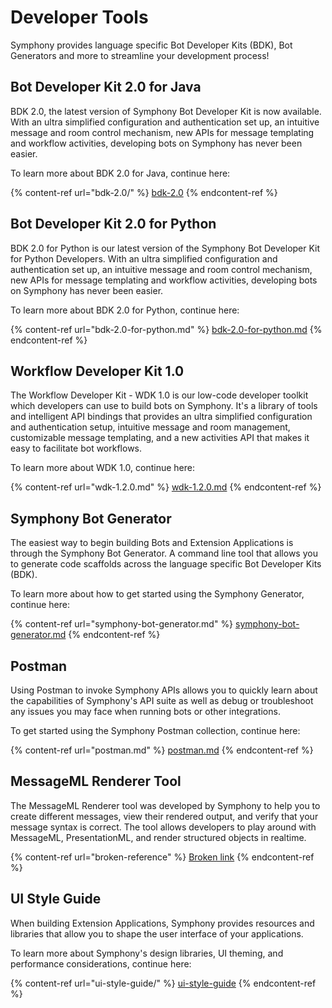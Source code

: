 # Developer Tools

Symphony provides language specific Bot Developer Kits (BDK), Bot Generators and more to streamline your development process!

## Bot Developer Kit 2.0 for Java

BDK 2.0, the latest version of Symphony Bot Developer Kit is now available. With an ultra simplified configuration and authentication set up, an intuitive message and room control mechanism, new APIs for message templating and workflow activities, developing bots on Symphony has never been easier.

To learn more about BDK 2.0 for Java, continue here:

{% content-ref url="bdk-2.0/" %}
[bdk-2.0](bdk-2.0/)
{% endcontent-ref %}

## Bot Developer Kit 2.0 for Python

BDK 2.0 for Python is our latest version of the Symphony Bot Developer Kit for Python Developers.  With an ultra simplified configuration and authentication set up, an intuitive message and room control mechanism, new APIs for message templating and workflow activities, developing bots on Symphony has never been easier.

To learn more about BDK 2.0 for Python, continue here:

{% content-ref url="bdk-2.0-for-python.md" %}
[bdk-2.0-for-python.md](bdk-2.0-for-python.md)
{% endcontent-ref %}

## Workflow Developer Kit 1.0

The Workflow Developer Kit - WDK 1.0 is our low-code developer toolkit which developers can use to build bots on Symphony.  It's a library of tools and intelligent API bindings that provides an ultra simplified configuration and authentication setup, intuitive message and room management, customizable message templating, and a new activities API that makes it easy to facilitate bot workflows.&#x20;

To learn more about WDK 1.0, continue here:

{% content-ref url="wdk-1.2.0.md" %}
[wdk-1.2.0.md](wdk-1.2.0.md)
{% endcontent-ref %}

## Symphony Bot Generator

The easiest way to begin building Bots and Extension Applications is through the Symphony Bot Generator. A command line tool that allows you to generate code scaffolds across the language specific Bot Developer Kits (BDK).

To learn more about how to get started using the Symphony Generator, continue here:

{% content-ref url="symphony-bot-generator.md" %}
[symphony-bot-generator.md](symphony-bot-generator.md)
{% endcontent-ref %}

## Postman

Using Postman to invoke Symphony APIs allows you to quickly learn about the capabilities of Symphony's API suite as well as debug or troubleshoot any issues you may face when running bots or other integrations.

To get started using the Symphony Postman collection, continue here:

{% content-ref url="postman.md" %}
[postman.md](postman.md)
{% endcontent-ref %}

## MessageML Renderer Tool

The MessageML Renderer tool was developed by Symphony to help you to create different messages, view their rendered output, and verify that your message syntax is correct. The tool allows developers to play around with MessageML, PresentationML, and render structured objects in realtime.

{% content-ref url="broken-reference" %}
[Broken link](broken-reference)
{% endcontent-ref %}

## UI Style Guide

When building Extension Applications, Symphony provides resources and libraries that allow you to shape the user interface of your applications.

To learn more about Symphony's design libraries, UI theming, and performance considerations, continue here:

{% content-ref url="ui-style-guide/" %}
[ui-style-guide](ui-style-guide/)
{% endcontent-ref %}
